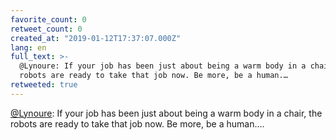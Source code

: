 ```yaml
---
favorite_count: 0
retweet_count: 0
created_at: "2019-01-12T17:37:07.000Z"
lang: en
full_text: >-
  @Lynoure: If your job has been just about being a warm body in a chair, the
  robots are ready to take that job now. Be more, be a human.…
retweeted: true
---
```


[@Lynoure](https://twitter.com/Lynoure): If your job has been just about being a
warm body in a chair, the robots are ready to take that job now. Be more, be a
human.…
